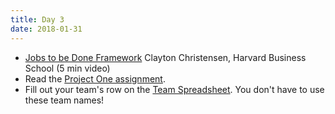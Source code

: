 ```yaml
---
title: Day 3
date: 2018-01-31
---
```


* [Jobs to be Done Framework](https://www.youtube.com/watch?v=OzezRI9KNKY) Clayton Christensen, Harvard Business School (5 min video)
* Read the [Project One assignment](https://docs.google.com/document/d/1mSKBAWpNFAy87jFA40eiX5ZLgKFt6nnwd4vUFF2t53M/edit#heading=h.4gstgyfur1e8).
* Fill out your team's row on the [Team Spreadsheet](https://docs.google.com/spreadsheets/d/1NrAKDvwG1vEoD9GZaBf-LCuogwBVzA0khK1jYVhkvwk/edit?usp=sharing).
  You don't have to use these team names!
